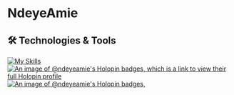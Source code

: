 # NdeyeAmie

## 🛠 Technologies & Tools

[![My Skills](https://skillicons.dev/icons?i=html,css,js,ts,bootstrap,materialui,sass,tailwind,react,nextjs,vite,astro,redux,nodejs,express,nestjs,jest,md,python,django,git,graphql,postgres,mysql,mongodb,docker,vscode,figma,postman,supabase,linux)](https://skillicons.dev)
[![An image of @ndeyeamie's Holopin badges, which is a link to view their full Holopin profile](https://holopin.me/ndeyeamie)](https://holopin.io/@ndeyeamie)
[![An image of @ndeyeamie's Holopin badges, ](https://holopin.me/ndeyeamie)](https://holopin.io/@ndeyeamie)
